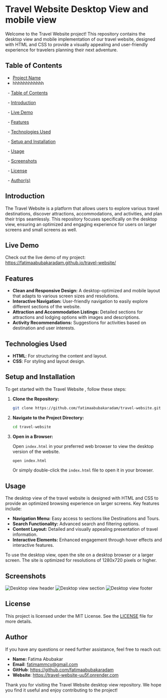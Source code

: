 # Travel Website Desktop View and mobile view

Welcome to the Travel Website project! This repository contains the desktop view  and mobile implementation of our travel website, designed with HTML and CSS to provide a visually appealing and user-friendly experience for travelers planning their next adventure.

## Table of Contents

- [Project Name](#project-name)
- hhhhhhhhhhhh

  - [Table of Contents](#table-of-contents)

  - [Introduction](#introduction)

  - [Live Demo](#live-demo)

  - [Features](#features)

  - [Technologies Used](#technologies-used)

  - [Setup and Installation](#setup-and-installation)

  - [Usage](#usage)

  - [Screenshots](#screenshots)

  - [License](#license)

  - [Author(s)](#authors)

## Introduction

The Travel Website is a platform that allows users to explore various travel destinations, discover attractions, accommodations, and activities, and plan their trips seamlessly. This repository focuses specifically on the desktop view, ensuring an optimized and engaging experience for users on larger screens and small screens as well.

## Live Demo

Check out the live demo of my project:  https://fatimaabubakaradam.github.io/travel-website/


## Features

- **Clean and Responsive Design:** A desktop-optimized and mobile layout that adapts to various screen sizes and resolutions.
- **Interactive Navigation:** User-friendly navigation to easily explore different sections of the website.
- **Attraction and Accommodation Listings:** Detailed sections for attractions and lodging options with images and descriptions.
- **Activity Recommendations:** Suggestions for activities based on destination and user interests.

## Technologies Used

- **HTML**: For structuring the content and layout.
- **CSS**: For styling and layout design.

## Setup and Installation

To get started with the Travel Website , follow these steps:

1. **Clone the Repository:**

   ```bash
   git clone https://github.com/fatimaabubakaradam/travel-website.git 
   ```

2. **Navigate to the Project Directory:**

   ```bash
   cd travel-website
   ```

3. **Open in a Browser:**

   Open `index.html` in your preferred web browser to view the desktop version of the website.

   ```bash
   open index.html
   ```

   Or simply double-click the `index.html` file to open it in your browser.

  ## Usage

The desktop view of the travel website is designed with HTML and CSS to provide an optimized browsing experience on larger screens. Key features include:

- **Navigation Menu:** Easy access to sections like Destinations and Tours.
- **Search Functionality:** Advanced search and filtering options.
- **Content Layout:** Detailed and visually appealing presentation of travel information.
- **Interactive Elements:** Enhanced engagement through hover effects and interactive features.

To use the desktop view, open the site on a desktop browser or a larger screen. The site is optimized for resolutions of 1280x720 pixels or higher.

## Screenshots
![Desktop view header](https://github.com/user-attachments/assets/2f5499ba-25ff-42b0-a625-59e5eb0fbcd7)
![Desktop view section](https://github.com/user-attachments/assets/c7b4d389-b845-461a-a607-fd8fda7b430b)
![Desktop view footer](https://github.com/user-attachments/assets/d12fe76e-1703-4d03-95a8-5681a787b642)







## License

This project is licensed under the MIT License. See the [LICENSE](LICENSE) file for more details.

## Author

If you have any questions or need further assistance, feel free to reach out:
-   **Name:** Fatima Abubakar
- **Email**: fatimammcy@gmail.com
- **GitHub**: https://github.com/fatimaabubakaradam
- **Website**: https://travel-website-uu5f.onrender.com

Thank you for visiting the Travel Website desktop view repository. We hope you find it useful and enjoy contributing to the project!







